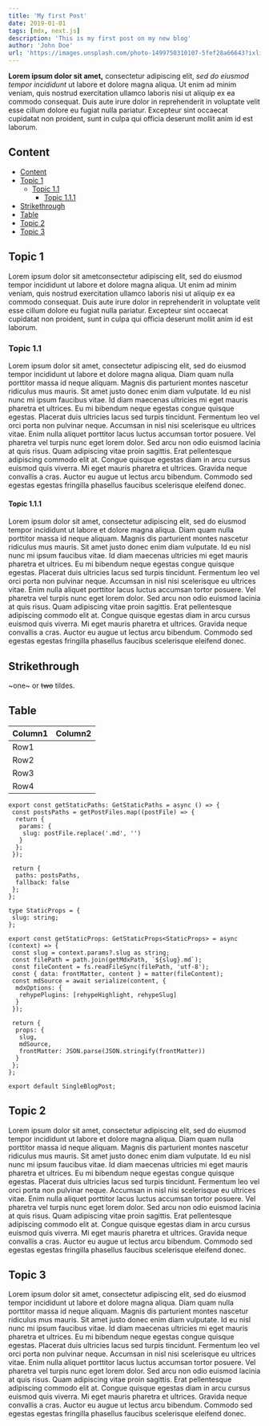 ```yaml
---
title: 'My first Post'
date: 2019-01-01
tags: [mdx, next.js]
description: 'This is my first post on my new blog'
author: 'John Doe'
url: 'https://images.unsplash.com/photo-1499750310107-5fef28a66643?ixlib=rb-1.2.1&ixid=MnwxMjA3fDB8MHxwaG90by1wYWdlfHx8fGVufDB8fHx8&auto=format&fit=crop&w=870&q=80'
---
```


**Lorem ipsum dolor sit amet,** consectetur adipiscing elit, *sed do eiusmod tempor incididunt* ut labore et dolore magna aliqua. Ut enim ad minim veniam, quis nostrud exercitation ullamco laboris nisi ut aliquip ex ea commodo consequat. Duis aute irure dolor in reprehenderit in voluptate velit esse cillum dolore eu fugiat nulla pariatur. Excepteur sint occaecat cupidatat non proident, sunt in culpa qui officia deserunt mollit anim id est laborum.


## Content

- [Content](#content)
- [Topic 1](#topic-1)
  - [Topic 1.1](#topic-11)
    - [Topic 1.1.1](#topic-111)
- [Strikethrough](#strikethrough)
- [Table](#table)
- [Topic 2](#topic-2)
- [Topic 3](#topic-3)

## Topic 1

Lorem ipsum dolor sit ametconsectetur adipiscing elit, sed do eiusmod tempor incididunt ut labore et dolore magna aliqua. Ut enim ad minim veniam, quis nostrud exercitation ullamco laboris nisi ut aliquip ex ea commodo consequat. Duis aute irure dolor in reprehenderit in voluptate velit esse cillum dolore eu fugiat nulla pariatur. Excepteur sint occaecat cupidatat non proident, sunt in culpa qui officia deserunt mollit anim id est laborum.

### Topic 1.1

Lorem ipsum dolor sit amet, consectetur adipiscing elit, sed do eiusmod tempor incididunt ut labore et dolore magna aliqua. Diam quam nulla porttitor massa id neque aliquam. Magnis dis parturient montes nascetur ridiculus mus mauris. Sit amet justo donec enim diam vulputate. Id eu nisl nunc mi ipsum faucibus vitae. Id diam maecenas ultricies mi eget mauris pharetra et ultrices. Eu mi bibendum neque egestas congue quisque egestas. Placerat duis ultricies lacus sed turpis tincidunt. Fermentum leo vel orci porta non pulvinar neque. Accumsan in nisl nisi scelerisque eu ultrices vitae. Enim nulla aliquet porttitor lacus luctus accumsan tortor posuere. Vel pharetra vel turpis nunc eget lorem dolor. Sed arcu non odio euismod lacinia at quis risus. Quam adipiscing vitae proin sagittis. Erat pellentesque adipiscing commodo elit at. Congue quisque egestas diam in arcu cursus euismod quis viverra. Mi eget mauris pharetra et ultrices. Gravida neque convallis a cras. Auctor eu augue ut lectus arcu bibendum. Commodo sed egestas egestas fringilla phasellus faucibus scelerisque eleifend donec.

#### Topic 1.1.1

Lorem ipsum dolor sit amet, consectetur adipiscing elit, sed do eiusmod tempor incididunt ut labore et dolore magna aliqua. Diam quam nulla porttitor massa id neque aliquam. Magnis dis parturient montes nascetur ridiculus mus mauris. Sit amet justo donec enim diam vulputate. Id eu nisl nunc mi ipsum faucibus vitae. Id diam maecenas ultricies mi eget mauris pharetra et ultrices. Eu mi bibendum neque egestas congue quisque egestas. Placerat duis ultricies lacus sed turpis tincidunt. Fermentum leo vel orci porta non pulvinar neque. Accumsan in nisl nisi scelerisque eu ultrices vitae. Enim nulla aliquet porttitor lacus luctus accumsan tortor posuere. Vel pharetra vel turpis nunc eget lorem dolor. Sed arcu non odio euismod lacinia at quis risus. Quam adipiscing vitae proin sagittis. Erat pellentesque adipiscing commodo elit at. Congue quisque egestas diam in arcu cursus euismod quis viverra. Mi eget mauris pharetra et ultrices. Gravida neque convallis a cras. Auctor eu augue ut lectus arcu bibendum. Commodo sed egestas egestas fringilla phasellus faucibus scelerisque eleifend donec.


## Strikethrough

~one~ or ~~two~~ tildes.

## Table

| Column1 | Column2 |
| ------- | ------- |
| Row1    |         |
| Row2    |         |
| Row3    |         |
| Row4    |         |


```tsx filename="Test.tsx" highlight_lines={[1,2,3]} add_highlight_lines={[10,11,12]} remove_highlight_lines={[16,17,18]}
export const getStaticPaths: GetStaticPaths = async () => {
 const postsPaths = getPostFiles.map((postFile) => {
  return {
   params: {
    slug: postFile.replace('.md', '')
   }
  };
 });

 return {
  paths: postsPaths,
  fallback: false
 };
};

type StaticProps = {
 slug: string;
};

export const getStaticProps: GetStaticProps<StaticProps> = async (context) => {
 const slug = context.params?.slug as string;
 const filePath = path.join(getMdxPath, `${slug}.md`);
 const fileContent = fs.readFileSync(filePath, 'utf-8');
 const { data: frontMatter, content } = matter(fileContent);
 const mdSource = await serialize(content, {
  mdxOptions: {
   rehypePlugins: [rehypeHighlight, rehypeSlug]
  }
 });

 return {
  props: {
   slug,
   mdSource,
   frontMatter: JSON.parse(JSON.stringify(frontMatter))
  }
 };
};

export default SingleBlogPost;

```

<HelloWorld text="Hello World"/>

## Topic 2

Lorem ipsum dolor sit amet, consectetur adipiscing elit, sed do eiusmod tempor incididunt ut labore et dolore magna aliqua. Diam quam nulla porttitor massa id neque aliquam. Magnis dis parturient montes nascetur ridiculus mus mauris. Sit amet justo donec enim diam vulputate. Id eu nisl nunc mi ipsum faucibus vitae. Id diam maecenas ultricies mi eget mauris pharetra et ultrices. Eu mi bibendum neque egestas congue quisque egestas. Placerat duis ultricies lacus sed turpis tincidunt. Fermentum leo vel orci porta non pulvinar neque. Accumsan in nisl nisi scelerisque eu ultrices vitae. Enim nulla aliquet porttitor lacus luctus accumsan tortor posuere. Vel pharetra vel turpis nunc eget lorem dolor. Sed arcu non odio euismod lacinia at quis risus. Quam adipiscing vitae proin sagittis. Erat pellentesque adipiscing commodo elit at. Congue quisque egestas diam in arcu cursus euismod quis viverra. Mi eget mauris pharetra et ultrices. Gravida neque convallis a cras. Auctor eu augue ut lectus arcu bibendum. Commodo sed egestas egestas fringilla phasellus faucibus scelerisque eleifend donec.

## Topic 3

Lorem ipsum dolor sit amet, consectetur adipiscing elit, sed do eiusmod tempor incididunt ut labore et dolore magna aliqua. Diam quam nulla porttitor massa id neque aliquam. Magnis dis parturient montes nascetur ridiculus mus mauris. Sit amet justo donec enim diam vulputate. Id eu nisl nunc mi ipsum faucibus vitae. Id diam maecenas ultricies mi eget mauris pharetra et ultrices. Eu mi bibendum neque egestas congue quisque egestas. Placerat duis ultricies lacus sed turpis tincidunt. Fermentum leo vel orci porta non pulvinar neque. Accumsan in nisl nisi scelerisque eu ultrices vitae. Enim nulla aliquet porttitor lacus luctus accumsan tortor posuere. Vel pharetra vel turpis nunc eget lorem dolor. Sed arcu non odio euismod lacinia at quis risus. Quam adipiscing vitae proin sagittis. Erat pellentesque adipiscing commodo elit at. Congue quisque egestas diam in arcu cursus euismod quis viverra. Mi eget mauris pharetra et ultrices. Gravida neque convallis a cras. Auctor eu augue ut lectus arcu bibendum. Commodo sed egestas egestas fringilla phasellus faucibus scelerisque eleifend donec.

